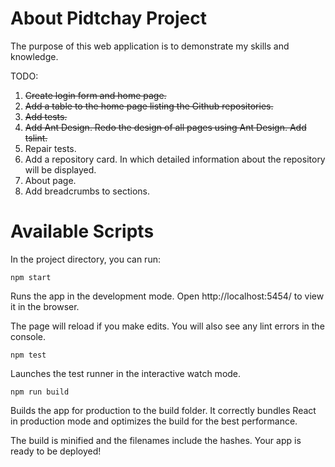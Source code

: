 # About Pidtchay Project

The purpose of this web application is to demonstrate my skills and knowledge.

TODO:
1. ~~Create login form and home page.~~
2. ~~Add a table to the home page listing the Github repositories.~~
3. ~~Add tests.~~
4. ~~Add Ant Design. Redo the design of all pages using Ant Design. Add tslint.~~
5. Repair tests.
6. Add a repository card. In which detailed information about the repository will be displayed.
7. About page.
8. Add breadcrumbs to sections.

# Available Scripts

In the project directory, you can run:

```npm start```

Runs the app in the development mode.
Open http://localhost:5454/ to view it in the browser.

The page will reload if you make edits.
You will also see any lint errors in the console.

```npm test```

Launches the test runner in the interactive watch mode.

```npm run build```

Builds the app for production to the build folder.
It correctly bundles React in production mode and optimizes the build for the best performance.

The build is minified and the filenames include the hashes.
Your app is ready to be deployed!